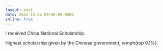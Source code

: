 ```yaml
---
layout: post
date: 2022-12-22 00:00:00-0400
inline: true
---
```


I received China National Scholarship.

Highest scholarship given by the Chinese government, \emph{top 0.1\%}.
